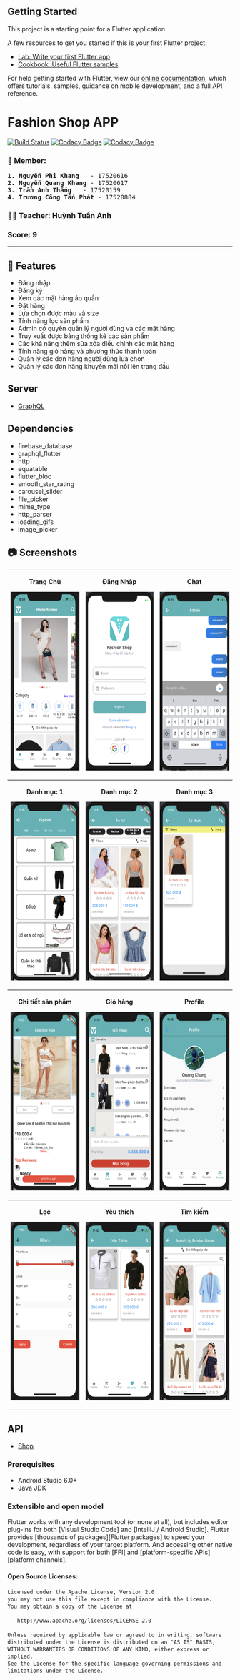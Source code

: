 ## Getting Started

This project is a starting point for a Flutter application.

A few resources to get you started if this is your first Flutter project:

- [Lab: Write your first Flutter app](https://flutter.dev/docs/get-started/codelab)
- [Cookbook: Useful Flutter samples](https://flutter.dev/docs/cookbook)

For help getting started with Flutter, view our
[online documentation](https://flutter.dev/docs), which offers tutorials,
samples, guidance on mobile development, and a full API reference.


Fashion Shop APP
==================

[![Build Status](https://travis-ci.org/maksim-m/Popular-Movies-App.svg?branch=master)](https://travis-ci.org/maksim-m/Popular-Movies-App)
[![Codacy Badge](https://api.codacy.com/project/badge/Grade/9d71713560374c938dba8a476ce8debf)](https://www.codacy.com/app/maksim-m/Popular-Movies-App)
[![Codacy Badge](https://api.codacy.com/project/badge/Coverage/9d71713560374c938dba8a476ce8debf)](https://www.codacy.com/app/maksim-m/Popular-Movies-App)

### 🤝 Member:
<pre>
<b>1. Nguyễn Phi Khang</b>   - 17520616
<b>2. Nguyễn Quang Khang</b> - 17520617
<b>3. Trần Anh Thắng</b>   - 17520159
<b>4. Trương Công Tấn Phát</b> - 17520884
</pre>

### 👨‍🏫 Teacher: Huỳnh Tuấn Anh
### Score: 9
---

## 🌟 Features
-	Đăng nhập
-	Đăng ký
-	Xem các mặt hàng áo quần
-	Đặt hàng
-	Lựa chọn được màu và size
-	Tính năng lọc sản phẩm
-	Admin có quyền quản lý người dùng và các mặt hàng
-	Truy xuất được bảng thống kê các sản phẩm
-	Các khả năng thêm sửa xóa điều chỉnh các mặt hàng
-	Tính năng giỏ hàng và phương thức thanh toán
-	Quản lý các đơn hàng người dùng lựa chọn
-	Quản lý các đơn hàng khuyến mãi nổi lên trang đầu

## Server
- [GraphQL](https://github.com/NguyenPhiKhang/fashionshop_server.uit)

## Dependencies
- firebase_database
- graphql_flutter
- http
- equatable
- flutter_bloc
- smooth_star_rating
- carousel_slider
- file_picker
- mime_type
- http_parser
- loading_gifs
- image_picker

## 📷 Screenshots
<table style="width:100%">
<tr>
    <th width=300> <p align="center">
      <p>Trang Chủ</p>
       <img src="./ScreenShot/trangchu.png"
            width="200" height="400"><br>
      </p>
  </th>
    <th width=300> <p align="center">
       <p>Đăng Nhập</p>
       <img src="./ScreenShot/dangnhap.png"
             width="200" height="400"><br>
  </p>
  </th>
  <th width=300> <p align="center">
       <p>Chat</p>
       <img src="./ScreenShot/chat.png"  width="200" height="400"><br>
      </p>
  </th>
</tr>
<tr>
    <th  width=300> <p align="center">
      <p>Danh mục 1</p>
       <img src="./ScreenShot/danhmuc1.png"
            width="200" height="400"><br>
      </p>
  </th>
    <th width=300> <p align="center">
       <p>Danh mục 2</p>
       <img src="./ScreenShot/danhmuc2.png"
             width="200" height="400"><br>
  </p>
  </th>
  <th width=300> <p align="center">
       <p>Danh mục 3</p>
       <img src="./ScreenShot/danhmuc3.png"  width="200" height="400"><br>
      </p>
  </tr>
  <tr>
      <th  width=300> <p align="center">
        <p>Chi tiết sản phẩm</p>
         <img src="./ScreenShot/chitiet.png"
              width="200" height="400"><br>
        </p>
    </th>
      <th width=300> <p align="center">
         <p>Giỏ hàng</p>
         <img src="./ScreenShot/giohang.png"
               width="200" height="400"><br>
    </p>
    </th>
    <th width=300> <p align="center">
         <p>Profile</p>
         <img src="./ScreenShot/profile.png"  width="200" height="400"><br>
        </p>
    </tr>
    <tr>
        <th  width=300> <p align="center">
          <p>Lọc</p>
           <img src="./ScreenShot/filter.png"
                width="200" height="400"><br>
          </p>
      </th>
        <th width=300> <p align="center">
           <p>Yêu thích</p>
           <img src="./ScreenShot/yeuthich.png"
                 width="200" height="400"><br>
      </p>
      </th>
      <th width=300> <p align="center">
           <p>Tìm kiếm</p>
           <img src="./ScreenShot/search.png"  width="200" height="400"><br>
          </p>
      </tr>
</table>

## **API**
* [Shop](https://www.shein.com.vn/)

### Prerequisites
*   Android Studio 6.0+
*   Java JDK

### Extensible and open model

Flutter works with any development tool (or none at all), but includes editor
plug-ins for both [Visual Studio Code] and [IntelliJ / Android Studio]. Flutter
provides [thousands of packages][Flutter packages] to speed your development,
regardless of your target platform. And accessing other native code is easy,
with support for both [FFI] and [platform-specific APIs][platform channels].

#### Open Source Licenses:

    Licensed under the Apache License, Version 2.0.
    you may not use this file except in compliance with the License.
    You may obtain a copy of the License at

       http://www.apache.org/licenses/LICENSE-2.0

    Unless required by applicable law or agreed to in writing, software
    distributed under the License is distributed on an "AS IS" BASIS,
    WITHOUT WARRANTIES OR CONDITIONS OF ANY KIND, either express or implied.
    See the License for the specific language governing permissions and
    limitations under the License.
